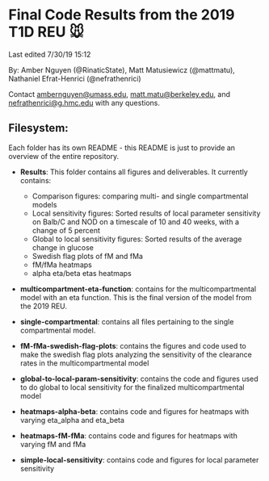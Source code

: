 # Final Code Results from the 2019 T1D REU :mouse:

Last edited 7/30/19 15:12

By: Amber Nguyen (@RinaticState), Matt Matusiewicz (@mattmatu), Nathaniel Efrat-Henrici (@nefrathenrici)

Contact ambernguyen@umass.edu, matt.matu@berkeley.edu, and nefrathenrici@g.hmc.edu with any questions.

## Filesystem:
Each folder has its own README - this README is just to provide an overview of the entire repository.

* **Results**: This folder contains all figures and deliverables. It currently contains:
  * Comparison figures: comparing multi- and single compartmental models
  * Local sensitivity figures: Sorted results of local parameter sensitivity on Balb/C and NOD on a timescale of 10 and 40 weeks, with a change of 5 percent
  * Global to local sensitivity figures: Sorted results of the average change in glucose
  * Swedish flag plots of fM and fMa
  * fM/fMa heatmaps
  * alpha eta/beta etas heatmaps
  

* **multicompartment-eta-function**: contains for the multicompartmental model with an eta function. This is the final version of the model from the 2019 REU.

* **single-compartmental**: contains all files pertaining to the single compartmental model.

* **fM-fMa-swedish-flag-plots**: contains the figures and code used to make the swedish flag plots analyzing the sensitivity of the clearance rates in the multicompartmental model

* **global-to-local-param-sensitivity**: contains the code and figures used to do global to local sensitivity for the finalized multicompartmental model

* **heatmaps-alpha-beta**: contains code and figures for heatmaps with varying eta_alpha and eta_beta

* **heatmaps-fM-fMa**: contains code and figures for heatmaps with varying fM and fMa

* **simple-local-sensitivity**: contains code and figures for local parameter sensitivity
